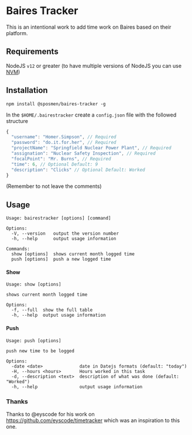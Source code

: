 # Baires Tracker

This is an intentional work to add time work on Baires based on their platform.

## Requirements

NodeJS `v12` or greater (to have multiple versions of NodeJS you can use [NVM](https://github.com/nvm-sh/nvm))

## Installation

`npm install @sposmen/baires-tracker -g`

In the `$HOME/.bairestracker` create a `config.json` file with the followed structure

```js
{
  "username": "Homer.Simpson", // Required
  "password": "do.it.for.her", // Required
  "projectName": "Springfield Nuclear Power Plant", // Required
  "assignation": "Nuclear Safety Inspection", // Required
  "focalPoint": "Mr. Burns", // Required
  "time": 6, // Optional Default: 9
  "description": "Clicks" // Optional Default: Worked
}
```

(Remember to not leave the comments)

## Usage

```
Usage: bairestracker [options] [command]

Options:
  -V, --version   output the version number
  -h, --help      output usage information

Commands:
  show [options]  shows current month logged time
  push [options]  push a new logged time
```

#### Show
```
Usage: show [options]

shows current month logged time

Options:
  -f, --full  show the full table
  -h, --help  output usage information
```

#### Push
``` 
Usage: push [options]

push new time to be logged

Options:
  -date <date>              date in Datejs formats (default: "today")
  -H, --hours <hours>       Hours worked in this task
  -d, --description <text>  description of what was done (default: "Worked")
  -h, --help                output usage information
```

### Thanks

Thanks to @eyscode for his work on https://github.com/eyscode/timetracker which was an inspiration to this one.